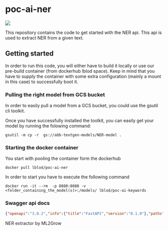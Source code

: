 # poc-ai-ner
![](https://build.redpencil.io/api/badges/lblod/poc-ai-ner/status.svg)

This repository contains the code to get started with the NER api. This api is used to extract NER from a given text.

## Getting started
In order to run this code, you will either have to build it locally or use our pre-build container (from dockerhub lblod space).
Keep in mind that you have to supply the container with some extra configuration (mainly a mount in this case) to successfully boot it.

### Pulling the right model from GCS bucket
In order to easily pull a model from a GCS bucket, you could use the gsutil cli toolkit.

Once you have successfully installed the toolkit, you can easily get your model by running the folowing command:
```
gsutil -m cp -r  gs://abb-textgen-models/NER-model .
```

### Starting the docker container
You start with pooling the container form the dockerhub
```
docker pull lblod/poc-ai-ner
```

In order to start you have to execute the following command
```
docker run -it --rm  -p 8080:8080 -v <folder_containing_the_model(s)>:/models/ lblod/poc-ai-keywords
```
### Swagger api docs
```json
{"openapi":"3.0.2","info":{"title":"FastAPI","version":"0.1.0"},"paths":{"/":{"get":{"summary":"Health Check Route","operationId":"Health_check_route__get","responses":{"200":{"description":"Successful Response","content":{"application/json":{"schema":{}}}}}}},"/get_gen_keywords":{"get":{"summary":"This Route Is To Extract Keywords From Generated Text That Is Created From A Prompt","description":"Takes a text; generates a large text body using text generation api and does keyword extraction\non this text body.\n\n:param text_prompt:str text to generate keywords for\n:return:Dict containing keywords in a list in the form of {\"result\":{\"keywords\":keywords}}","operationId":"This_route_is_to_extract_keywords_from_generated_text_that_is_created_from_a_prompt_get_gen_keywords_get","parameters":[{"required":true,"schema":{"title":"Text Prompt","type":"string"},"name":"text_prompt","in":"query"}],"responses":{"200":{"description":"Successful Response","content":{"application/json":{"schema":{}}}},"422":{"description":"Validation Error","content":{"application/json":{"schema":{"$ref":"#/components/schemas/HTTPValidationError"}}}}}}},"/get_text_keywords":{"get":{"summary":"This Route Is Made To Extract Keywords From A Document","description":"Takes a text generates a large text body using text generation api and does keyword extraction\non this text body.\n\n:param text_prompt:str text to generate keywords for\n:return:Dict containing keywords in a list in the form of {\"result\":{\"keywords\":keywords}}","operationId":"This_route_is_made_to_extract_keywords_from_a_document_get_text_keywords_get","parameters":[{"required":true,"schema":{"title":"Doc Text","type":"string"},"name":"doc_text","in":"query"}],"responses":{"200":{"description":"Successful Response","content":{"application/json":{"schema":{}}}},"422":{"description":"Validation Error","content":{"application/json":{"schema":{"$ref":"#/components/schemas/HTTPValidationError"}}}}}}}},"components":{"schemas":{"HTTPValidationError":{"title":"HTTPValidationError","type":"object","properties":{"detail":{"title":"Detail","type":"array","items":{"$ref":"#/components/schemas/ValidationError"}}}},"ValidationError":{"title":"ValidationError","required":["loc","msg","type"],"type":"object","properties":{"loc":{"title":"Location","type":"array","items":{"anyOf":[{"type":"string"},{"type":"integer"}]}},"msg":{"title":"Message","type":"string"},"type":{"title":"Error Type","type":"string"}}}}}}
```


NER extractor by ML2Grow
